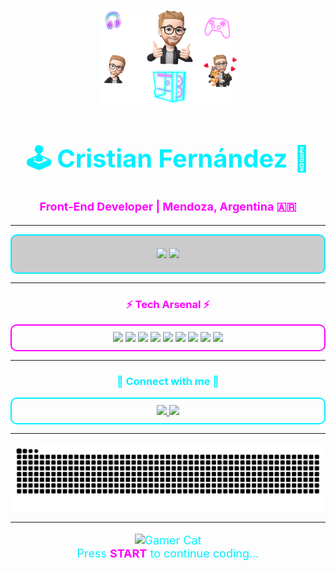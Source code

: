 <!-- Cyberpunk HUD Gamer README -->
<p align="center">
  <img src="https://raw.githubusercontent.com/cristiannokk/cristiannokk/main/Sin%20t%C3%ADtulo-5.png" height="150" alt="Cristian Avatar" />
</p>

<h1 align="center" style="color:#00f0ff; font-size:40px; font-weight:bold;">
🕹️ Cristian Fernández 🚀
</h1>
<h3 align="center" style="color:#ff00ff; font-size:18px;">
Front-End Developer | Mendoza, Argentina 🇦🇷
</h3>



---

<!-- HUD Panel para stats -->
<div align="center" style="padding: 20px; border: 2px solid #00f0ff; border-radius: 10px; background: rgba(0,0,0,0.2);">
  <img src="https://github-readme-stats.vercel.app/api?username=cristiannokk&show_icons=true&theme=tokyonight&hide_border=false&count_private=true" height="165" />
  <img src="https://github-readme-stats.vercel.app/api/top-langs?username=cristiannokk&layout=compact&langs_count=8&theme=tokyonight&hide_border=false" height="165" />
</div>

---

<h3 align="center" style="color:#ff00ff;">⚡ Tech Arsenal ⚡</h3>
<div align="center" style="padding: 10px; border: 2px solid #ff00ff; border-radius: 10px;">
  <img src="https://cdn.jsdelivr.net/gh/devicons/devicon/icons/javascript/javascript-original.svg" height="45" />
  <img src="https://cdn.jsdelivr.net/gh/devicons/devicon/icons/typescript/typescript-original.svg" height="45" />
  <img src="https://cdn.jsdelivr.net/gh/devicons/devicon/icons/react/react-original.svg" height="45" />
  <img src="https://cdn.jsdelivr.net/gh/devicons/devicon/icons/nextjs/nextjs-original.svg" height="45" />
  <img src="https://cdn.jsdelivr.net/gh/devicons/devicon/icons/html5/html5-original.svg" height="45" />
  <img src="https://cdn.jsdelivr.net/gh/devicons/devicon/icons/css3/css3-original.svg" height="45" />
  <img src="https://cdn.jsdelivr.net/gh/devicons/devicon/icons/sass/sass-original.svg" height="45" />
  <img src="https://cdn.jsdelivr.net/gh/devicons/devicon/icons/nodejs/nodejs-original.svg" height="45" />
  <img src="https://cdn.jsdelivr.net/gh/devicons/devicon/icons/express/express-original.svg" height="45" />
</div>

---

<h3 align="center" style="color:#00f0ff;">📡 Connect with me 📡</h3>
<div align="center" style="padding: 10px; border: 2px solid #00f0ff; border-radius: 10px;">
  <a href="https://www.linkedin.com/in/cristianfernandez99" target="blank">
    <img src="https://img.shields.io/static/v1?message=LinkedIn&logo=linkedin&label=&color=0A66C2&logoColor=white&style=for-the-badge" height="35"/>
  </a>
  <a href="mailto:cristiannokk@gmail.com">
    <img src="https://img.shields.io/static/v1?message=Gmail&logo=gmail&label=&color=EA4335&logoColor=white&style=for-the-badge" height="35"/>
  </a>
</div>

---

<p align="center">
  <img src="https://raw.githubusercontent.com/cristiannokk/cristiannokk/output/snake.svg" alt="Snake animation" />
</p>

---

<p align="center" style="color:#00f0ff; font-size:18px;">
  <img src="https://i.imgur.com/8MupZHY.gif" width="90" alt="Gamer Cat" /><br>
  Press <b style="color:#ff00ff;">START</b> to continue coding...
</p>
